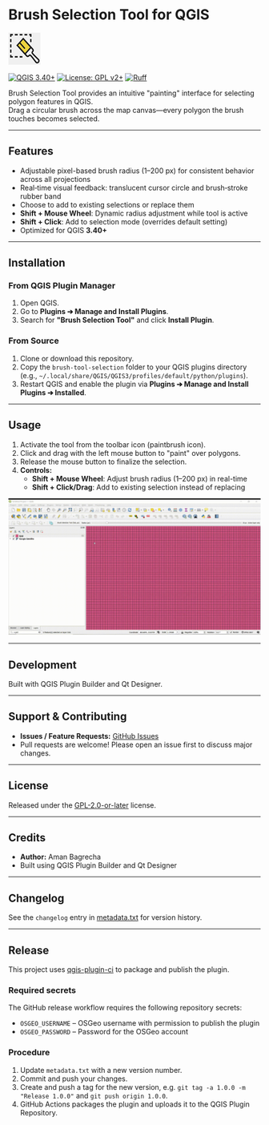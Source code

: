 # Brush Selection Tool for QGIS

![Brush Selection Tool Logo](BrushSelectionTool/icons/paintbrush_64x64.png)

[![QGIS 3.40+](https://img.shields.io/badge/QGIS-3.40%2B-green.svg)](https://qgis.org)
[![License: GPL v2+](https://img.shields.io/badge/License-GPL%20v2%2B-blue.svg)](LICENSE)
[![Ruff](https://img.shields.io/endpoint?url=https://raw.githubusercontent.com/astral-sh/ruff/main/assets/badge/v2.json)](https://github.com/astral-sh/ruff)

Brush Selection Tool provides an intuitive "painting" interface for selecting polygon features in QGIS.  
Drag a circular brush across the map canvas—every polygon the brush touches becomes selected.

---

## Features
- Adjustable pixel-based brush radius (1–200 px) for consistent behavior across all projections
- Real‑time visual feedback: translucent cursor circle and brush‑stroke rubber band
- Choose to add to existing selections or replace them
- **Shift + Mouse Wheel**: Dynamic radius adjustment while tool is active
- **Shift + Click**: Add to selection mode (overrides default setting)
- Optimized for QGIS **3.40+**

---

## Installation

### From QGIS Plugin Manager
1. Open QGIS.
2. Go to **Plugins ➔ Manage and Install Plugins**.
3. Search for **"Brush Selection Tool"** and click **Install Plugin**.

### From Source
1. Clone or download this repository.
2. Copy the `brush-tool-selection` folder to your QGIS plugins directory
   (e.g., `~/.local/share/QGIS/QGIS3/profiles/default/python/plugins`).
3. Restart QGIS and enable the plugin via **Plugins ➔ Manage and Install Plugins ➔ Installed**.

---

## Usage
1. Activate the tool from the toolbar icon (paintbrush icon).
2. Click and drag with the left mouse button to "paint" over polygons.
3. Release the mouse button to finalize the selection.
4. **Controls:**
   - **Shift + Mouse Wheel**: Adjust brush radius (1–200 px) in real-time
   - **Shift + Click/Drag**: Add to existing selection instead of replacing


![Demo GIF](docs/17-26-19-Clip20250903172818.gif)  

---

## Development

Built with QGIS Plugin Builder and Qt Designer.

---

## Support & Contributing
- **Issues / Feature Requests:** [GitHub Issues](https://github.com/amanbagrecha/brush-tool-selection/issues)
- Pull requests are welcome! Please open an issue first to discuss major changes.

---

## License
Released under the [GPL-2.0-or-later](LICENSE) license.

---

## Credits
- **Author:** Aman Bagrecha
- Built using QGIS Plugin Builder and Qt Designer

---

## Changelog
See the `changelog` entry in [metadata.txt](metadata.txt) for version history.

---

## Release
This project uses [qgis-plugin-ci](https://github.com/opengisch/qgis-plugin-ci) to package and publish the plugin.

### Required secrets
The GitHub release workflow requires the following repository secrets:

- `OSGEO_USERNAME` – OSGeo username with permission to publish the plugin
- `OSGEO_PASSWORD` – Password for the OSGeo account

### Procedure
1. Update `metadata.txt` with a new version number.
2. Commit and push your changes.
3. Create and push a tag for the new version, e.g. `git tag -a 1.0.0 -m "Release 1.0.0"` and `git push origin 1.0.0`.
4. GitHub Actions packages the plugin and uploads it to the QGIS Plugin Repository.

